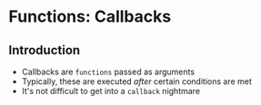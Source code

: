 # Functions: Callbacks
## Introduction

* Callbacks are `functions` passed as arguments
* Typically, these are executed _after_ certain conditions are met
* It's not difficult to get into a `callback` nightmare